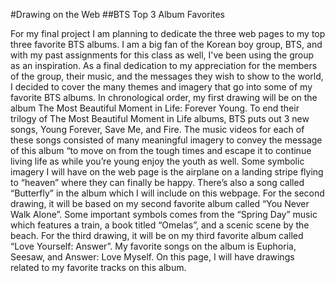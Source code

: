#Drawing on the Web
##BTS Top 3 Album Favorites

For my final project I am planning to dedicate the three web pages to my top three favorite BTS albums. I am a big fan of the Korean boy group, BTS, and with my past assignments for this class as well, I've been using the group as an inspiration. As a final dedication to my appreciation for the members of the group, their music, and the messages they wish to show to the world, I decided to cover the many themes and imagery that go into some of my favorite BTS albums.
In chronological order, my first drawing will be on the album The Most Beautiful Moment in Life: Forever Young. To end their trilogy of The Most Beautiful Moment in Life albums, BTS puts out 3 new songs, Young Forever, Save Me, and Fire. The music videos for each of these songs consisted of many meaningful imagery to convey the message of this album “to move on from the tough times and escape it to continue living life as while you’re young enjoy the youth as well. Some symbolic imagery I will have on the web page is the airplane on a landing stripe flying to “heaven” where they can finally be happy. There’s also a song called “Butterfly” in the album which I will include on this webpage.
For the second drawing, it will be based on my second favorite album called “You Never Walk Alone”. Some important symbols comes from the “Spring Day” music which features a train, a book titled “Omelas”, and a scenic scene by the beach.
For the third drawing, it will be on my third favorite album called “Love Yourself: Answer”. My favorite songs on the album is Euphoria, Seesaw, and Answer: Love Myself. On this page, I will have drawings related to my favorite tracks on this album.
